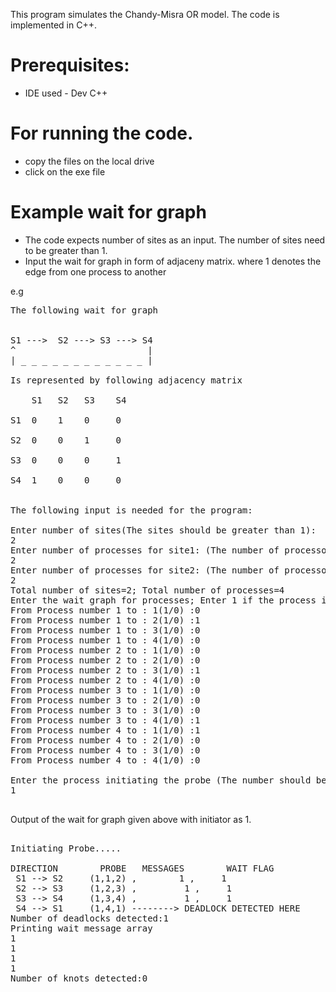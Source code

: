 This program simulates the Chandy-Misra OR model. The code is implemented in C++. 

Prerequisites: 
=============
* IDE used - Dev C++  <br />

For running the code.
=====================
* copy the files on the local drive  <br />
* click on the exe file  <br />


Example wait for graph
======================

* The code expects number of sites as an input. The number of sites need to be greater than 1.  <br />
* Input the wait for graph in form of adjaceny matrix. where 1 denotes the edge from one process to another  <br />

e.g

<pre>
The following wait for graph 


S1 --->  S2 ---> S3 ---> S4  
^                         |
| _ _ _ _ _ _ _ _ _ _ _ _ |

Is represented by following adjacency matrix

    S1   S2   S3    S4
	
S1  0    1    0     0

S2  0    0    1     0

S3  0    0    0     1

S4  1    0    0     0


The following input is needed for the program:

Enter number of sites(The sites should be greater than 1):
2
Enter number of processes for site1: (The number of processors should be greater than 1)
2
Enter number of processes for site2: (The number of processors should be greater than 1)
2
Total number of sites=2; Total number of processes=4
Enter the wait graph for processes; Enter 1 if the process is dependent and 0 if not.
From Process number 1 to : 1(1/0) :0
From Process number 1 to : 2(1/0) :1
From Process number 1 to : 3(1/0) :0
From Process number 1 to : 4(1/0) :0
From Process number 2 to : 1(1/0) :0
From Process number 2 to : 2(1/0) :0
From Process number 2 to : 3(1/0) :1
From Process number 2 to : 4(1/0) :0
From Process number 3 to : 1(1/0) :0
From Process number 3 to : 2(1/0) :0
From Process number 3 to : 3(1/0) :0
From Process number 3 to : 4(1/0) :1
From Process number 4 to : 1(1/0) :1
From Process number 4 to : 2(1/0) :0
From Process number 4 to : 3(1/0) :0
From Process number 4 to : 4(1/0) :0

Enter the process initiating the probe (The number should be between 1 and number of processes)
1

</pre>


Output of the wait for graph given above with initiator as 1.

<pre>

Initiating Probe.....

DIRECTION        PROBE   MESSAGES        WAIT FLAG
 S1 --> S2     (1,1,2) ,        1 ,     1
 S2 --> S3     (1,2,3) ,         1 ,     1
 S3 --> S4     (1,3,4) ,         1 ,     1
 S4 --> S1     (1,4,1) --------> DEADLOCK DETECTED HERE
Number of deadlocks detected:1
Printing wait message array
1
1
1
1
Number of knots detected:0

</pre>
